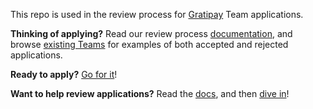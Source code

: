 This repo is used in the review process for [Gratipay](https://gratipay.com/) Team applications.

**Thinking of applying?** Read our review process 
[documentation](inside.gratipay.com/howto/review-teams), and browse [existing 
Teams](https://gratipay.com/) for examples of both accepted and rejected applications.

**Ready to apply?** [Go for it](https://gratipay.com/newhttps://gratipay.com/new)!

**Want to help review applications?** Read the [docs](inside.gratipay.com/howto/review-teams), 
and then [dive in](https://github.com/gratipay/applications/issues)!
